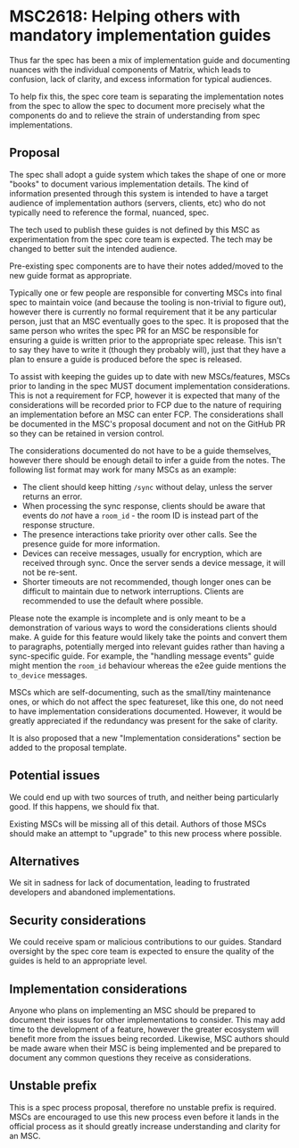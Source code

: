 # MSC2618: Helping others with mandatory implementation guides

Thus far the spec has been a mix of implementation guide and documenting nuances with the individual
components of Matrix, which leads to confusion, lack of clarity, and excess information for typical
audiences.

To help fix this, the spec core team is separating the implementation notes from the spec to allow
the spec to document more precisely what the components do and to relieve the strain of understanding
from spec implementations.

## Proposal

The spec shall adopt a guide system which takes the shape of one or more "books" to document various
implementation details. The kind of information presented through this system is intended to have a
target audience of implementation authors (servers, clients, etc) who do not typically need to reference
the formal, nuanced, spec.

The tech used to publish these guides is not defined by this MSC as experimentation from the spec
core team is expected. The tech may be changed to better suit the intended audience.

Pre-existing spec components are to have their notes added/moved to the new guide format as appropriate.

Typically one or few people are responsible for converting MSCs into final spec to maintain voice
(and because the tooling is non-trivial to figure out), however there is currently no formal requirement
that it be any particular person, just that an MSC eventually goes to the spec. It is proposed that
the same person who writes the spec PR for an MSC be responsible for ensuring a guide is written prior
to the appropriate spec release. This isn't to say they have to write it (though they probably will),
just that they have a plan to ensure a guide is produced before the spec is released.

To assist with keeping the guides up to date with new MSCs/features, MSCs prior to landing in the
spec MUST document implementation considerations. This is not a requirement for FCP, however it is
expected that many of the considerations will be recorded prior to FCP due to the nature of requiring
an implementation before an MSC can enter FCP. The considerations shall be documented in the MSC's
proposal document and not on the GitHub PR so they can be retained in version control.

The considerations documented do not have to be a guide themselves, however there should be enough
detail to infer a guide from the notes. The following list format may work for many MSCs as an
example:

* The client should keep hitting `/sync` without delay, unless the server returns an error.
* When processing the sync response, clients should be aware that events do *not* have a `room_id` -
  the room ID is instead part of the response structure.
* The presence interactions take priority over other calls. See the presence guide for more information.
* Devices can receive messages, usually for encryption, which are received through sync. Once the
  server sends a device message, it will not be re-sent.
* Shorter timeouts are not recommended, though longer ones can be difficult to maintain due to network
  interruptions. Clients are recommended to use the default where possible.

Please note the example is incomplete and is only meant to be a demonstration of various ways to word
the considerations clients should make. A guide for this feature would likely take the points and
convert them to paragraphs, potentially merged into relevant guides rather than having a sync-specific
guide. For example, the "handling message events" guide might mention the `room_id` behaviour whereas
the e2ee guide mentions the `to_device` messages.

MSCs which are self-documenting, such as the small/tiny maintenance ones, or which do not affect the
spec featureset, like this one, do not need to have implementation considerations documented. However,
it would be greatly appreciated if the redundancy was present for the sake of clarity.

It is also proposed that a new "Implementation considerations" section be added to the proposal template.

## Potential issues

We could end up with two sources of truth, and neither being particularly good. If this happens, we
should fix that.

Existing MSCs will be missing all of this detail. Authors of those MSCs should make an attempt to
"upgrade" to this new process where possible.

## Alternatives

We sit in sadness for lack of documentation, leading to frustrated developers and abandoned implementations.

## Security considerations

We could receive spam or malicious contributions to our guides. Standard oversight by the spec core team
is expected to ensure the quality of the guides is held to an appropriate level.

## Implementation considerations

Anyone who plans on implementing an MSC should be prepared to document their issues for other implementations
to consider. This may add time to the development of a feature, however the greater ecosystem will benefit
more from the issues being recorded. Likewise, MSC authors should be made aware when their MSC is being
implemented and be prepared to document any common questions they receive as considerations.

## Unstable prefix

This is a spec process proposal, therefore no unstable prefix is required. MSCs are encouraged to use
this new process even before it lands in the official process as it should greatly increase understanding
and clarity for an MSC.
